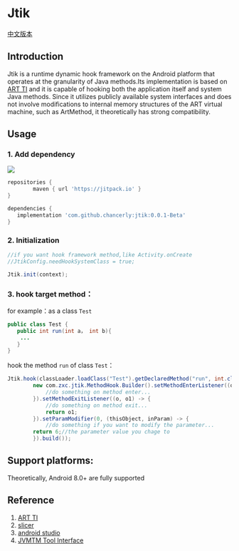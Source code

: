 # Jtik

[中文版本](README_cn.md)
## Introduction
Jtik is a runtime dynamic hook framework on the Android platform that operates at the granularity of Java methods.Its implementation is based on [ART TI](https://source.android.google.cn/docs/core/runtime/art-ti) and it is capable of hooking both the application itself and system Java methods. Since it utilizes publicly available system interfaces and does not involve modifications to internal memory structures of the ART virtual machine, such as ArtMethod, it theoretically has strong compatibility.
## Usage
### 1. Add dependency
[![](https://jitpack.io/v/chancerly/jtik.svg)](https://jitpack.io/#chancerly/jtik)

```gradle
repositories {
        maven { url 'https://jitpack.io' }
}
```

 ```gradle
dependencies {
    implementation 'com.github.chancerly:jtik:0.0.1-Beta'
}
```

### 2. Initialization
```java
//if you want hook framework method,like Activity.onCreate
//JtikConfig.needHookSystemClass = true; 

Jtik.init(context);
```

### 3. hook target method：
for example：as a class `Test`
```java
public class Test {
   public int run(int a， int b){
	...
   }
}
```
hook the method `run` of class `Test`：
```java
Jtik.hook(classLoader.loadClass("Test").getDeclaredMethod("run", int.class, int.class),
		new com.zxc.jtik.MethodHook.Builder().setMethodEnterListener((o, objects) -> {
            //do something on method enter...
        }).setMethodExitListener((o, o1) -> {
            //do something on method exit...
	        return o1;
        }).setParamModifier(0, (thisObject, inParam) -> {
            //do something if you want to modify the parameter...
	    return 6;//the parameter value you chage to
        }).build());
```
## Support platforms:
Theoretically, Android 8.0+ are fully supported
## Reference
1. [ART TI](https://source.android.google.cn/docs/core/runtime/art-ti)
2. [slicer](https://cs.android.com/android/platform/superproject/main/+/main:tools/dexter/slicer/)
3. [android studio](https://cs.android.com/android-studio/platform/tools/base/+/mirror-goog-studio-main:deploy/agent/native/transform/)
4. [JVMTM Tool Interface](https://docs.oracle.com/javase/7/docs/platform/jvmti/jvmti.html#SpecificationIntro)
